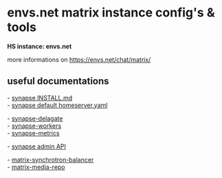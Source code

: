 # envs.net matrix instance config's & tools

**HS instance: envs.net**

more informations on https://envs.net/chat/matrix/

## useful documentations

\- [synapse INSTALL.md](https://github.com/matrix-org/synapse/blob/master/docs/setup/installation.md)<br />
\- [synapse default homeserver.yaml](https://github.com/matrix-org/synapse/blob/master/docs/sample_config.yaml)

\- [synapse-delagate](https://github.com/matrix-org/synapse/blob/master/docs/delegate.md)<br />
\- [synapse-workers](https://github.com/matrix-org/synapse/blob/master/docs/workers.md)<br />
\- [synapse-metrics](https://github.com/matrix-org/synapse/blob/master/docs/metrics-howto.md)

\- [synapse admin API](https://github.com/matrix-org/synapse/tree/master/docs/admin_api)

\- [matrix-synchrotron-balancer](https://github.com/Sorunome/matrix-synchrotron-balancer)<br />
\- [matrix-media-repo](https://github.com/turt2live/matrix-media-repo)
